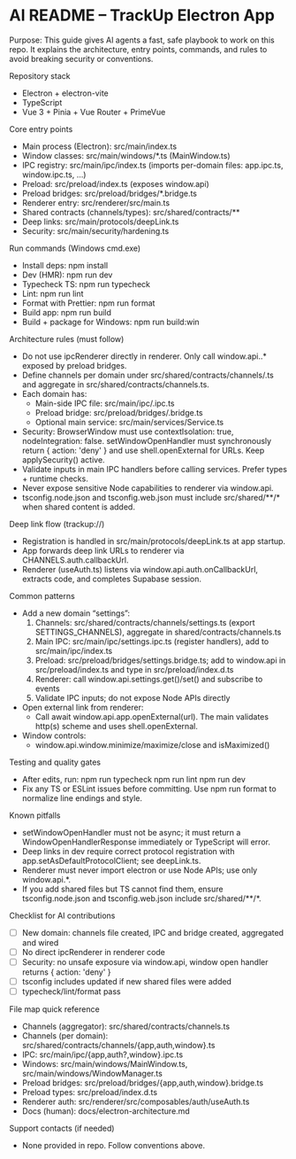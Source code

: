 # AI README – TrackUp Electron App

Purpose: This guide gives AI agents a fast, safe playbook to work on this repo. It explains the architecture, entry points, commands, and rules to avoid breaking security or conventions.

Repository stack
- Electron + electron-vite
- TypeScript
- Vue 3 + Pinia + Vue Router + PrimeVue

Core entry points
- Main process (Electron): src/main/index.ts
- Window classes: src/main/windows/*.ts (MainWindow.ts)
- IPC registry: src/main/ipc/index.ts (imports per-domain files: app.ipc.ts, window.ipc.ts, …)
- Preload: src/preload/index.ts (exposes window.api)
- Preload bridges: src/preload/bridges/*.bridge.ts
- Renderer entry: src/renderer/src/main.ts
- Shared contracts (channels/types): src/shared/contracts/**
- Deep links: src/main/protocols/deepLink.ts
- Security: src/main/security/hardening.ts

Run commands (Windows cmd.exe)
- Install deps:
  npm install
- Dev (HMR):
  npm run dev
- Typecheck TS:
  npm run typecheck
- Lint:
  npm run lint
- Format with Prettier:
  npm run format
- Build app:
  npm run build
- Build + package for Windows:
  npm run build:win

Architecture rules (must follow)
- Do not use ipcRenderer directly in renderer. Only call window.api.<domain>.* exposed by preload bridges.
- Define channels per domain under src/shared/contracts/channels/<domain>.ts and aggregate in src/shared/contracts/channels.ts.
- Each domain has:
  - Main-side IPC file: src/main/ipc/<domain>.ipc.ts
  - Preload bridge: src/preload/bridges/<domain>.bridge.ts
  - Optional main service: src/main/services/<Domain>Service.ts
- Security: BrowserWindow must use contextIsolation: true, nodeIntegration: false. setWindowOpenHandler must synchronously return { action: 'deny' } and use shell.openExternal for URLs. Keep applySecurity() active.
- Validate inputs in main IPC handlers before calling services. Prefer types + runtime checks.
- Never expose sensitive Node capabilities to renderer via window.api.
- tsconfig.node.json and tsconfig.web.json must include src/shared/**/* when shared content is added.

Deep link flow (trackup://)
- Registration is handled in src/main/protocols/deepLink.ts at app startup.
- App forwards deep link URLs to renderer via CHANNELS.auth.callbackUrl.
- Renderer (useAuth.ts) listens via window.api.auth.onCallbackUrl, extracts code, and completes Supabase session.

Common patterns
- Add a new domain “settings”:
  1) Channels: src/shared/contracts/channels/settings.ts (export SETTINGS_CHANNELS), aggregate in shared/contracts/channels.ts
  2) Main IPC: src/main/ipc/settings.ipc.ts (register handlers), add to src/main/ipc/index.ts
  3) Preload: src/preload/bridges/settings.bridge.ts; add to window.api in src/preload/index.ts and type in src/preload/index.d.ts
  4) Renderer: call window.api.settings.get()/set() and subscribe to events
  5) Validate IPC inputs; do not expose Node APIs directly
- Open external link from renderer:
  - Call await window.api.app.openExternal(url). The main validates http(s) scheme and uses shell.openExternal.
- Window controls:
  - window.api.window.minimize/maximize/close and isMaximized()

Testing and quality gates
- After edits, run:
  npm run typecheck
  npm run lint
  npm run dev
- Fix any TS or ESLint issues before committing. Use npm run format to normalize line endings and style.

Known pitfalls
- setWindowOpenHandler must not be async; it must return a WindowOpenHandlerResponse immediately or TypeScript will error.
- Deep links in dev require correct protocol registration with app.setAsDefaultProtocolClient; see deepLink.ts.
- Renderer must never import electron or use Node APIs; use only window.api.*.
- If you add shared files but TS cannot find them, ensure tsconfig.node.json and tsconfig.web.json include src/shared/**/*.

Checklist for AI contributions
- [ ] New domain: channels file created, IPC and bridge created, aggregated and wired
- [ ] No direct ipcRenderer in renderer code
- [ ] Security: no unsafe exposure via window.api, window open handler returns { action: 'deny' }
- [ ] tsconfig includes updated if new shared files were added
- [ ] typecheck/lint/format pass

File map quick reference
- Channels (aggregator): src/shared/contracts/channels.ts
- Channels (per domain): src/shared/contracts/channels/{app,auth,window}.ts
- IPC: src/main/ipc/{app,auth?,window}.ipc.ts
- Windows: src/main/windows/MainWindow.ts, src/main/windows/WindowManager.ts
- Preload bridges: src/preload/bridges/{app,auth,window}.bridge.ts
- Preload types: src/preload/index.d.ts
- Renderer auth: src/renderer/src/composables/auth/useAuth.ts
- Docs (human): docs/electron-architecture.md

Support contacts (if needed)
- None provided in repo. Follow conventions above.


